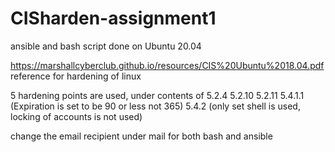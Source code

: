 # CISharden-assignment1

ansible and bash script done on Ubuntu 20.04

https://marshallcyberclub.github.io/resources/CIS%20Ubuntu%2018.04.pdf reference for hardening of linux

5 hardening points are used, under contents of 
5.2.4
5.2.10
5.2.11
5.4.1.1 (Expiration is set to be 90 or less not 365)
5.4.2 (only set shell is used, locking of accounts is not used)

change the email recipient under mail for both bash and ansible 

